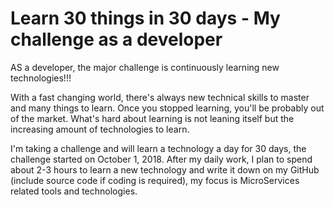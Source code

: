 # Learn 30 things in 30 days - My challenge as a developer

AS a developer, the major challenge is continuously learning new technologies!!!

With a fast changing world, there's always new technical skills to master and many things to learn. Once you stopped learning, you'll be probably out of the market. What's hard about learning is not leaning itself but the increasing amount of technologies to learn. 

I'm taking a challenge and will learn a technology a day for 30 days, the challenge started on October 1, 2018. After my daily work, I plan to spend about 2-3 hours to learn a new technology and write it down on my GitHub (include source code if coding is required), my focus is MicroServices related tools and technologies.

